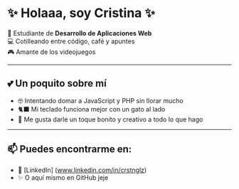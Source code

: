 # ✨ Holaaa, soy Cristina ✨

🌻 Estudiante de **Desarrollo de Aplicaciones Web**  
💻 Cotilleando entre código, café y apuntes   
🎮 Amante de los videojuegos  

---

## 💕 Un poquito sobre mí
- 🤓 Intentando domar a JavaScript y PHP sin llorar mucho  
- 🐈‍⬛ Mi teclado funciona mejor con un gato al lado  
- 🎨 Me gusta darle un toque bonito y creativo a todo lo que hago     

---

## 📫 Puedes encontrarme en:
- 💼 [LinkedIn] (www.linkedin.com/in/crstnglz)
- ✨ O aquí mismo en GitHub jeje  

